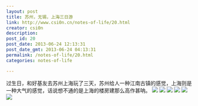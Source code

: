 ```yaml
---
layout: post
title: 苏州，无锡，上海三日游
link: http://www.csi0n.cn/notes-of-life/20.html
creator: csi0n
description: 
post_id: 20
post_date: 2013-06-24 12:13:31
post_date_gmt: 2013-06-24 04:13:31
permalink: /notes-of-life/20.html
categories: notes-of-life

---
```

过生日，和好基友去苏州上海玩了三天，苏州给人一种江南古镇的感觉，上海则是一种大气的感觉，话说想不通的是上海的楼房建那么高作甚呐。
![](http://img.csi0n.cn/wp-content/20130624/IMG_0418.jpg)
![](http://img.csi0n.cn/wp-content/20130624/IMG_0437.jpg)
![](http://img.csi0n.cn/wp-content/20130624/IMG_0438.jpg)
![](http://img.csi0n.cn/wp-content/20130624/IMG_0439.jpg)
![](http://img.csi0n.cn/wp-content/20130624/IMG_0440.jpg)
![](http://img.csi0n.cn/wp-content/20130624/IMG_0441.jpg)